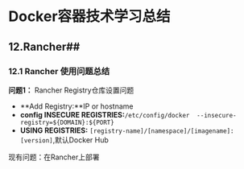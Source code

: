 # Docker容器技术学习总结 #

## 12.Rancher##

### 12.1 Rancher 使用问题总结 ###
**问题1：** Rancher Registry仓库设置问题

- **Add Registry:**IP or hostname
- **config INSECURE REGISTRIES:**`/etc/config/docker  --insecure-registry=${DOMAIN}:${PORT}`
- **USING REGISTRIES:** `[registry-name]/[namespace]/[imagename]:[version]`,默认Docker Hub

现有问题：在Rancher上部署